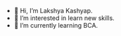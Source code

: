 - 👋 Hi, I’m Lakshya Kashyap.
- 👀 I’m interested in learn new skills.
- 🌱 I’m currently learning BCA.
  


<!---
2004Lakshya/2004Lakshya is a ✨ special ✨ repository because its `README.md` (this file) appears on your GitHub profile.
You can click the Preview link to take a look at your changes.
--->

